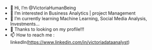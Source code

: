 - 👋 Hi, I’m @VictoriaHumanBeing
- 👀 I’m interested in Business Analytics | project Management
- 🌱 I’m currently learning Machine Learning, Social Media Analysis, Investments...
- 💞️ Thanks to looking on my profile!!!
- 📫 How to reach me : linkedIn(https://www.linkedin.com/in/victoriadataanalyst)

<!---
VictoriaHumanBeing/VictoriaHumanBeing is a ✨ special ✨ repository because its `README.md` (this file) appears on your GitHub profile.
You can click the Preview link to take a look at your changes.
--->
